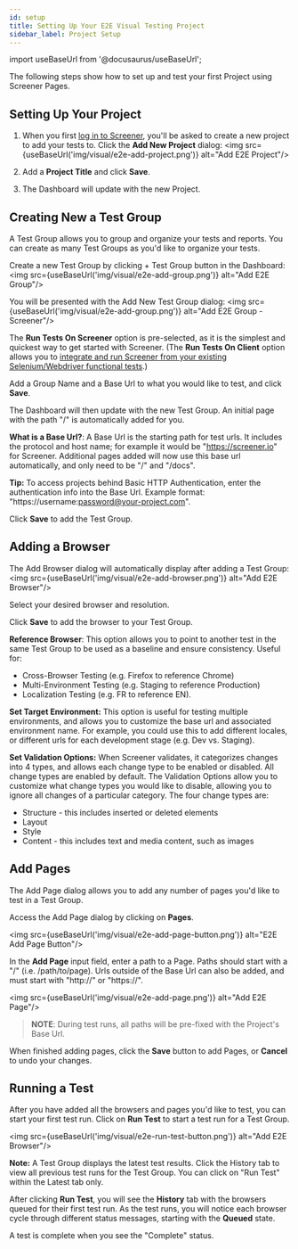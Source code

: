 ```yaml
---
id: setup
title: Setting Up Your E2E Visual Testing Project
sidebar_label: Project Setup
---
```


import useBaseUrl from '@docusaurus/useBaseUrl';

The following steps show how to set up and test your first Project using Screener Pages.

## Setting Up Your Project

1. When you first [log in to Screener](https://screener.io/login), you'll be asked to create a new project to add your tests to. Click the **Add New Project** dialog:
<img src={useBaseUrl('img/visual/e2e-add-project.png')} alt="Add E2E Project"/>

2. Add a **Project Title** and click **Save**.

3. The Dashboard will update with the new Project.


## Creating New a Test Group

A Test Group allows you to group and organize your tests and reports. You can create as many Test Groups as you'd like to organize your tests.

Create a new Test Group by clicking + Test Group button in the Dashboard:
<img src={useBaseUrl('img/visual/e2e-add-group.png')} alt="Add E2E Group"/>

You will be presented with the Add New Test Group dialog:
<img src={useBaseUrl('img/visual/e2e-add-group.png')} alt="Add E2E Group - Screener"/>

The **Run Tests On Screener** option is pre-selected, as it is the simplest and quickest way to get started with Screener. (The **Run Tests On Client** option allows you to [integrate and run Screener from your existing Selenium/Webdriver functional tests](https://screener.io/docs/webdriver).)

Add a Group Name and a Base Url to what you would like to test, and click **Save**.

The Dashboard will then update with the new Test Group. An initial page with the path "/" is automatically added for you.

**What is a Base Url?**:  A Base Url is the starting path for test urls. It includes the protocol and host name; for example it would be "https://screener.io" for Screener. Additional pages added will now use this base url automatically, and only need to be "/" and "/docs".

**Tip:** To access projects behind Basic HTTP Authentication, enter the authentication info into the Base Url. Example format: "https://username:password@your-project.com".

Click **Save** to add the Test Group.


## Adding a Browser

The Add Browser dialog will automatically display after adding a Test Group:
<img src={useBaseUrl('img/visual/e2e-add-browser.png')} alt="Add E2E Browser"/>

Select your desired browser and resolution.

Click **Save** to add the browser to your Test Group.

**Reference Browser**: This option allows you to point to another test in the same Test Group to be used as a baseline and ensure consistency. Useful for:

*   Cross-Browser Testing (e.g. Firefox to reference Chrome)
*   Multi-Environment Testing (e.g. Staging to reference Production)
*   Localization Testing (e.g. FR to reference EN).

**Set Target Environment:** This option is useful for testing multiple environments, and allows you to customize the base url and associated environment name. For example, you could use this to add different locales, or different urls for each development stage (e.g. Dev vs. Staging).

**Set Validation Options:** When Screener validates, it categorizes changes into 4 types, and allows each change type to be enabled or disabled. All change types are enabled by default. The Validation Options allow you to customize what change types you would like to disable, allowing you to ignore all changes of a particular category. The four change types are:

*   Structure - this includes inserted or deleted elements
*   Layout
*   Style
*   Content - this includes text and media content, such as images


## Add Pages

The Add Page dialog allows you to add any number of pages you'd like to test in a Test Group.

Access the Add Page dialog by clicking on **Pages**.

<img src={useBaseUrl('img/visual/e2e-add-page-button.png')} alt="E2E Add Page Button"/>

In the **Add Page** input field, enter a path to a Page. Paths should start with a "/" (i.e. /path/to/page). Urls outside of the Base Url can also be added, and must start with "http://" or "https://".

<img src={useBaseUrl('img/visual/e2e-add-page.png')} alt="Add E2E Page"/>

>**NOTE**: During test runs, all paths will be pre-fixed with the Project's Base Url.

When finished adding pages, click the **Save** button to add Pages, or **Cancel** to undo your changes.

## Running a Test

After you have added all the browsers and pages you'd like to test, you can start your first test run. Click on **Run Test** to start a test run for a Test Group.

<img src={useBaseUrl('img/visual/e2e-run-test-button.png')} alt="Add E2E Browser"/>

**Note:** A Test Group displays the latest test results. Click the History tab to view all previous test runs for the Test Group. You can click on "Run Test" within the Latest tab only.

After clicking **Run Test**, you will see the **History** tab with the browsers queued for their first test run. As the test runs, you will notice each browser cycle through different status messages, starting with the **Queued** state.

A test is complete when you see the "Complete" status.

